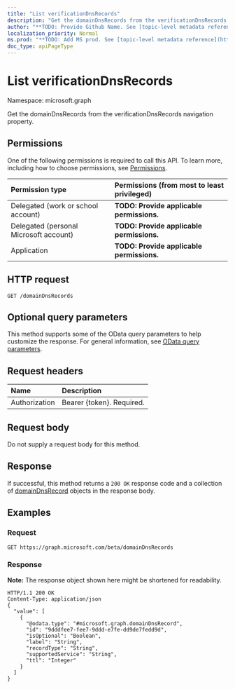 ```yaml
---
title: "List verificationDnsRecords"
description: "Get the domainDnsRecords from the verificationDnsRecords navigation property."
author: "**TODO: Provide Github Name. See [topic-level metadata reference](https://msgo.azurewebsites.net/add/document/guidelines/metadata.html#topic-level-metadata)**"
localization_priority: Normal
ms.prod: "**TODO: Add MS prod. See [topic-level metadata reference](https://msgo.azurewebsites.net/add/document/guidelines/metadata.html#topic-level-metadata)**"
doc_type: apiPageType
---
```


# List verificationDnsRecords
Namespace: microsoft.graph

Get the domainDnsRecords from the verificationDnsRecords navigation property.

## Permissions
One of the following permissions is required to call this API. To learn more, including how to choose permissions, see [Permissions](/concepts/permissions-reference.md).

|Permission type|Permissions (from most to least privileged)|
|:---|:---|
|Delegated (work or school account)|**TODO: Provide applicable permissions.**|
|Delegated (personal Microsoft account)|**TODO: Provide applicable permissions.**|
|Application|**TODO: Provide applicable permissions.**|

## HTTP request

<!-- {
  "blockType": "ignored"
}
-->
``` http
GET /domainDnsRecords
```

## Optional query parameters
This method supports some of the OData query parameters to help customize the response. For general information, see [OData query parameters](/graph/query-parameters).

## Request headers
|Name|Description|
|:---|:---|
|Authorization|Bearer {token}. Required.|

## Request body
Do not supply a request body for this method.

## Response

If successful, this method returns a `200 OK` response code and a collection of [domainDnsRecord](../resources/domaindnsrecord.md) objects in the response body.

## Examples

### Request
<!-- {
  "blockType": "request",
  "name": "get_domaindnsrecord"
}
-->
``` http
GET https://graph.microsoft.com/beta/domainDnsRecords
```


### Response
**Note:** The response object shown here might be shortened for readability.
<!-- {
  "blockType": "response",
  "truncated": true,
  "@odata.type": "collection(microsoft.graph.domaindnsrecord)"
}
-->
``` http
HTTP/1.1 200 OK
Content-Type: application/json
{
  "value": [
    {
      "@odata.type": "#microsoft.graph.domainDnsRecord",
      "id": "9dddfee7-fee7-9ddd-e7fe-dd9de7fedd9d",
      "isOptional": "Boolean",
      "label": "String",
      "recordType": "String",
      "supportedService": "String",
      "ttl": "Integer"
    }
  ]
}
```

